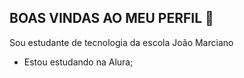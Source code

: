 ## BOAS VINDAS AO MEU PERFIL 💚

Sou estudante de tecnologia da escola João Marciano

- Estou estudando na Alura;
  
